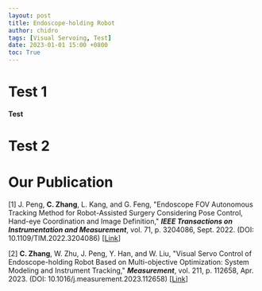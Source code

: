 ```yaml
---
layout: post
title: Endoscope-holding Robot
author: chidro
tags: [Visual Servoing, Test]
date: 2023-01-01 15:00 +0800
toc: True
---
```


# Test 1
**Test** 

# Test 2

# Our Publication
\[1\] J. Peng, **C. Zhang**, L. Kang, and G. Feng, "Endoscope FOV Autonomous Tracking Method for Robot-Assisted Surgery Considering Pose Control, Hand-eye Coordination and Image Definition," ***IEEE Transactions on Instrumentation and Measurement***, vol. 71, p. 3204086, Sept. 2022. (DOI: 10.1109/TIM.2022.3204086) \[[Link](https://ieeexplore.ieee.org/document/9875323/)\]  

\[2\] **C. Zhang**, W. Zhu, J. Peng, Y. Han, and W. Liu, "Visual Servo Control of Endoscope-holding Robot Based on Multi-objective Optimization: System Modeling and Instrument Tracking," ***Measurement***, vol. 211, p. 112658, Apr. 2023. (DOI: 10.1016/j.measurement.2023.112658) \[[Link](https://www.sciencedirect.com/science/article/pii/S0263224123002221)\]  

